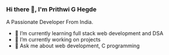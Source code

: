 ### Hi there 👋, I'm Prithwi G Hegde

 A Passionate Developer From India.
 
- 🌱 I’m currently learning full stack web development and DSA
- 🔭 I’m currently working on projects
- 💬 Ask me about web development, C programming

<!--
**Prithwi32/Prithwi32** is a ✨ _special_ ✨ repository because its `README.md` (this file) appears on your GitHub profile.

Here are some ideas to get you started:

- 🔭 I’m currently working on ...
- 🌱 I’m currently learning ...
- 👯 I’m looking to collaborate on ...
- 🤔 I’m looking for help with ...
- 💬 Ask me about ...
- 📫 How to reach me: ...
- 😄 Pronouns: ...
- ⚡ Fun fact: ...
-->
